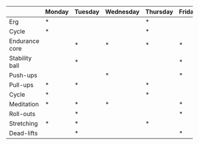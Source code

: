 | | Monday | Tuesday | Wednesday | Thursday | Friday | Saturday | Sunday |
| ---- | ---- | ---- | ---- | ---- | ---- | ---- | ---- | 
| Erg | * |   | |  * | |   |  * |
| Cycle | * |   | |  * | |   |  * |
| Endurance core |    | * | * |  * | *  | | |
| Stability ball |  |  * |   |   |  * | | |
| Push-ups |  | |  * | |  * | | |
| Pull-ups | * | * |   | * |  | | |
| Cycle | * |   | |  * | |  * |  * |
| Meditation | * | *  | * |   | * |   |  * |
| Roll-outs | |  * | |   | * |   |   |
| Stretching | * | *  | |  * | |   |   |
| Dead-lifts | | *  | |   | *  |   |   |